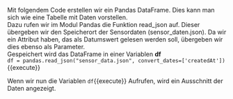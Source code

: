 Mit folgendem Code erstellen wir ein Pandas DataFrame. Dies kann man sich wie eine Tabelle mit Daten vorstellen.  
Dazu rufen wir im Modul Pandas die Funktion read_json auf. Dieser übergeben wir den Speicherort der Sensordaten (sensor_daten.json). Da wir ein Attribut haben, das als Datumswert gelesen werden soll, übergeben wir dies ebenso als Parameter.  
Gespeichert wird das DataFrame in einer Variablen **df**  
`df = pandas.read_json("sensor_data.json", convert_dates=['createdAt'])`{{execute}}

Wenn wir nun die Variablen `df`{{execute}} Aufrufen, wird ein Ausschnitt der Daten angezeigt.
